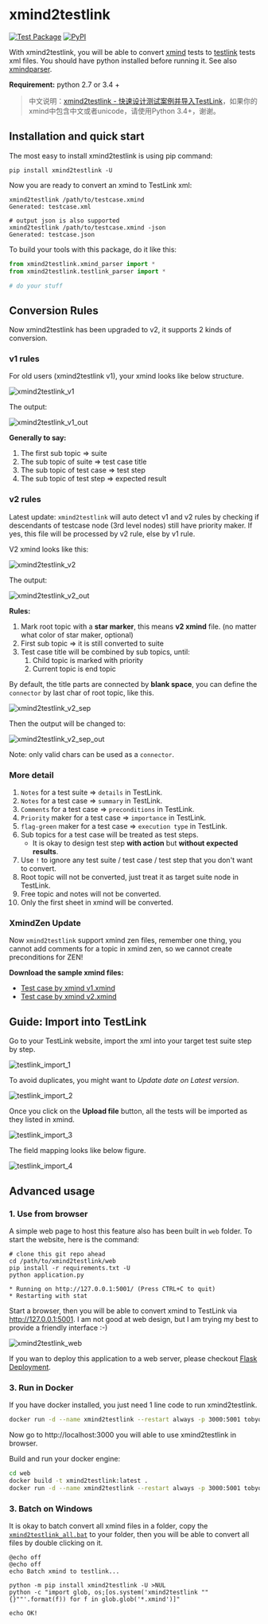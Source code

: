 # xmind2testlink

[![Test Package](https://github.com/tobyqin/xmind2testlink/workflows/Test%20Package/badge.svg)](https://github.com/tobyqin/xmind2testlink/actions)
[![PyPI](https://img.shields.io/pypi/v/xmind2testlink.svg)](https://pypi.org/project/xmind2testlink/)

With xmind2testlink, you will be able to convert [xmind](https://www.xmind.net/) tests to [testlink](http://www.testlink.org/) tests xml files. You should have python installed before running it. See also [xmindparser](https://github.com/tobyqin/xmindparser).

**Requirement:** python 2.7 or 3.4 +

> 中文说明：[xmind2testlink - 快速设计测试案例并导入TestLink](https://tobyqin.github.io/posts/2017-07-27/use-xmind-to-design-testcase/)，如果你的xmind中包含中文或者unicode，请使用Python 3.4+，谢谢。

## Installation and quick start

The most easy to install xmind2testlink is using pip command:

```
pip install xmind2testlink -U
```

Now you are ready to convert an xmind to TestLink xml:

```shell
xmind2testlink /path/to/testcase.xmind
Generated: testcase.xml

# output json is also supported
xmind2testlink /path/to/testcase.xmind -json
Generated: testcase.json
```

To build your tools with this package, do it like this:

```python
from xmind2testlink.xmind_parser import *
from xmind2testlink.testlink_parser import *

# do your stuff
```

## Conversion Rules

Now xmind2testlink has been upgraded to v2, it supports 2 kinds of conversion.

### v1 rules

For old users (xmind2testlink v1), your xmind looks like below structure.

![xmind2testlink_v1](web/static/guide/xmind2testlink_v1.png)

The output:

![xmind2testlink_v1_out](web/static/guide/xmind2testlink_v1_out.png)

**Generally to say:**

1. The first sub topic => suite
2. The sub topic of suite => test case title
3. The sub topic of test case => test step
4. The sub topic of test step => expected result

### v2 rules

Latest update: `xmind2testlink` will auto detect v1 and v2 rules by checking if descendants of testcase node (3rd level nodes)
still have priority maker. If yes, this file will be processed by v2 rule, else by v1 rule.

V2 xmind looks like this:

![xmind2testlink_v2](web/static/guide/xmind2testlink_v2.png)

The output:

![xmind2testlink_v2_out](web/static/guide/xmind2testlink_v2_out.png)

**Rules:**

1. Mark root topic with a **star marker**, this means **v2 xmind** file. (no matter what color of star maker, optional)
2. First sub topic => it is still converted to suite
3. Test case title will be combined by sub topics, until:
   1. Child topic is marked with priority
   2. Current topic is end topic

By default, the title parts are connected by **blank space**, you can define the `connector` by last char of root topic, like this.

![xmind2testlink_v2_sep](web/static/guide/xmind2testlink_v2_sep.png)

Then the output will be changed to:

![xmind2testlink_v2_sep_out](web/static/guide/xmind2testlink_v2_sep_out.png)

Note: only valid chars can be used as a `connector`. 

### More detail

1. `Notes` for a test suite => `details` in TestLink.
2. `Notes` for a test case => `summary` in TestLink.
3. `Comments` for a test case => `preconditions` in TestLink.
4. `Priority` maker for a test case => `importance` in TestLink.
5. `flag-green` maker for a test case => `execution type` in TestLink.
6. Sub topics for a test case will be treated as test steps.
   - It is okay to design test step **with action** but **without expected results**.
7. Use `!` to ignore any test suite / test case / test step that you don't want to convert.
8. Root topic will not be converted, just treat it as target suite node in TestLink.
9. Free topic and notes will not be converted.
10. Only the first sheet in xmind will be converted.

### XmindZen Update

Now `xmind2testlink` support xmind zen files, remember one thing, you cannot add comments for a topic in xmind zen, so we cannot create preconditions for ZEN!

**Download the sample xmind files:**

-  [Test case by xmind v1.xmind](web/static/guide/test_case_by_xmind_v1.xmind)
-  [Test case by xmind v2.xmind](web/static/guide/test_case_by_xmind_v2.xmind)

## Guide: Import into TestLink

Go to your TestLink website, import the xml into your target test suite step by step.

![testlink_import_1](doc/testlink_import_1.png)

To avoid duplicates, you might want to *Update date on Latest version*.

![testlink_import_2](doc/testlink_import_2.png)

Once you click on the **Upload file** button, all the tests will be imported as they listed in xmind.

![testlink_import_3](doc/testlink_import_3.png)

The field mapping looks like below figure.

![testlink_import_4](doc/testlink_import_4.png)

## Advanced usage

### 1. Use from browser

A simple web page to host this feature also has been built in  `web` folder. To start the website, here is the command:

```shell
# clone this git repo ahead
cd /path/to/xmind2testlink/web
pip install -r requirements.txt -U
python application.py

* Running on http://127.0.0.1:5001/ (Press CTRL+C to quit)
* Restarting with stat
```

Start a browser, then you will be able to convert xmind to TestLink via http://127.0.0.1:5001. I am not good at web design, but I am trying my best to provide a friendly interface :-)

![xmind2testlink_web](web/static/guide/web.png)

If you wan to deploy this application to a web server, please checkout [Flask Deployment](http://flask.pocoo.org/docs/0.12/deploying/#deployment).

### 3. Run in Docker

If you have docker installed, you just need 1 line code to run xmind2testlink.

```bash
docker run -d --name xmind2testlink --restart always -p 3000:5001 tobyqin/xmind2testlink
```

Now go to http://localhost:3000 you will able to use xmind2testlink in browser.

Build and run your docker engine:

```bash
cd web
docker build -t xmind2testlink:latest .
docker run -d --name xmind2testlink --restart always -p 3000:5001 tobyqin/xmind2testlink
```

### 3. Batch on Windows

It is okay to batch convert all xmind files in a folder, copy the [`xmind2testlink_all.bat`](batch/xmind2testlink_all.bat) to your folder, then you will be able to convert all files by double clicking on it.

```shell
@echo off
@echo off
echo Batch xmind to testlink...

python -m pip install xmind2testlink -U >NUL
python -c "import glob, os;[os.system('xmind2testlink ""{}""'.format(f)) for f in glob.glob('*.xmind')]"

echo OK!
```

